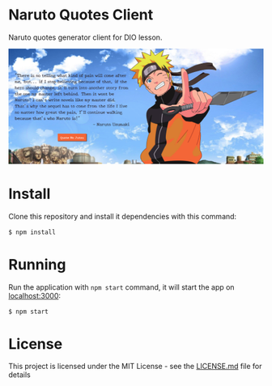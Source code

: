# Naruto Quotes Client

Naruto quotes generator client for DIO lesson.

![screenshot](preview.png?raw=true "screenshot")

# Install

Clone this repository and install it dependencies with this command:

```sh
$ npm install
```

# Running

Run the application with `npm start` command, it will start the app on [localhost:3000](http://localhost:3000):

```sh
$ npm start
```

# License

This project is licensed under the MIT License - see the [LICENSE.md](LICENSE.md) file for details
